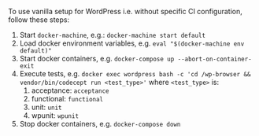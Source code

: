 To use vanilla setup for WordPress i.e. without specific CI configuration, follow these steps:

1. Start `docker-machine`, e.g.: `docker-machine start default`
2. Load docker environment variables, e.g. `eval "$(docker-machine env default)"`
3. Start docker containers, e.g. `docker-compose up --abort-on-container-exit`
4. Execute tests, e.g. `docker exec wordpress bash -c 'cd /wp-browser && vendor/bin/codecept run <test_type>'` where `<test_type>` is:
    1. acceptance: `acceptance`
    2. functional: `functional`
    3. unit: `unit`
    4. wpunit: `wpunit`
5. Stop docker containers, e.g. `docker-compose down`
